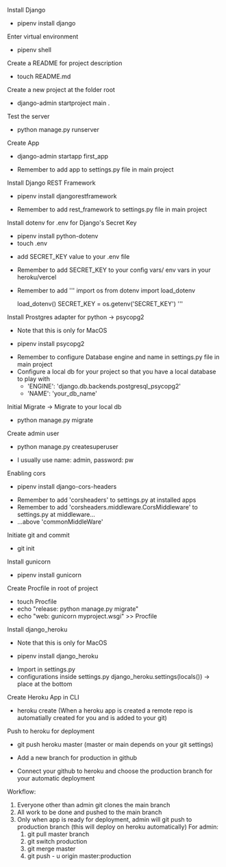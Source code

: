Install Django

- pipenv install django

Enter virtual environment

- pipenv shell

Create a README for project description

- touch README.md

Create a new project at the folder root

- django-admin startproject main .

Test the server

- python manage.py runserver

Create App

- django-admin startapp first_app

* Remember to add app to settings.py file in main project

Install Django REST Framework

- pipenv install djangorestframework

* Remember to add rest_framework to settings.py file in main project

Install dotenv for .env for Django's Secret Key

- pipenv install python-dotenv
- touch .env

* add SECRET_KEY value to your .env file
* Remember to add SECRET_KEY to your config vars/ env vars in your heroku/vercel

* Remember to add
  '''
  import os
  from dotenv import load_dotenv

  load_dotenv()
  SECRET_KEY = os.getenv('SECRET_KEY')
  '''

Install Prostgres adapter for python -> psycopg2

- Note that this is only for MacOS

* pipenv install psycopg2

- Remember to configure Database engine and name in settings.py file in main project
- Configure a local db for your project so that you have a local database to play with
  - 'ENGINE': 'django.db.backends.postgresql_psycopg2'
  - 'NAME': 'your_db_name'

Initial Migrate -> Migrate to your local db

- python manage.py migrate

Create admin user

- python manage.py createsuperuser

* I usually use name: admin, password: pw

Enabling cors

- pipenv install django-cors-headers

* Remember to add 'corsheaders' to settings.py at installed apps
* Remember to add 'corsheaders.middleware.CorsMiddleware' to settings.py at middleware...
* ...above 'commonMiddleWare'

Initiate git and commit

- git init

Install gunicorn

- pipenv install gunicorn

Create Procfile in root of project

- touch Procfile
- echo "release: python manage.py migrate"
- echo "web: gunicorn myproject.wsgi" >> Procfile

Install django_heroku

- Note that this is only for MacOS

* pipenv install django_heroku

- Import in settings.py
- configurations inside settings.py django_heroku.settings(locals()) -> place at the bottom

Create Heroku App in CLI

- heroku create
  (When a heroku app is created a remote repo is automatially created for you and is added to your git)

Push to heroku for deployment

- git push heroku master
  (master or main depends on your git settings)

- Add a new branch for production in github

- Connect your github to heroku and choose the production branch for your automatic deployment

Workflow:

1. Everyone other than admin git clones the main branch
2. All work to be done and pushed to the main branch
3. Only when app is ready for deployment, admin will git push to production branch
   (this will deploy on heroku automatically)
   For admin:
   1. git pull master branch
   2. git switch production
   3. git merge master
   4. git push - u origin master:production
